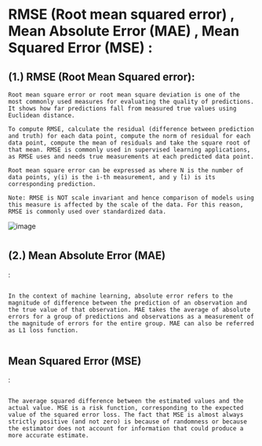 # RMSE (Root mean squared error) , Mean Absolute Error (MAE) ,  Mean Squared Error (MSE) : 



<h2> (1.) RMSE (Root Mean Squared error): </h2>

 
 ```
 Root mean square error or root mean square deviation is one of the most commonly used measures for evaluating the quality of predictions. It shows how far predictions fall from measured true values using Euclidean distance.

To compute RMSE, calculate the residual (difference between prediction and truth) for each data point, compute the norm of residual for each data point, compute the mean of residuals and take the square root of that mean. RMSE is commonly used in supervised learning applications, as RMSE uses and needs true measurements at each predicted data point.

Root mean square error can be expressed as where N is the number of data points, y(i) is the i-th measurement, and y ̂(i) is its corresponding prediction.

Note: RMSE is NOT scale invariant and hence comparison of models using this measure is affected by the scale of the data. For this reason, RMSE is commonly used over standardized data.
 
 ```
 
 ![image](https://github.com/Darshan0902/RMSE-MAE-MSE-using-Python/assets/77969007/27ff571c-10d0-4bde-8f37-7bfb1a783091)


# <h2> (2.)  Mean Absolute Error (MAE) </h2> : 

```

In the context of machine learning, absolute error refers to the magnitude of difference between the prediction of an observation and the true value of that observation. MAE takes the average of absolute errors for a group of predictions and observations as a measurement of the magnitude of errors for the entire group. MAE can also be referred as L1 loss function.


```

<h2> Mean Squared Error (MSE) </h2> : 
 
 
 ```
 
 The average squared difference between the estimated values and the actual value. MSE is a risk function, corresponding to the expected value of the squared error loss. The fact that MSE is almost always strictly positive (and not zero) is because of randomness or because the estimator does not account for information that could produce a more accurate estimate.

 
 ```
